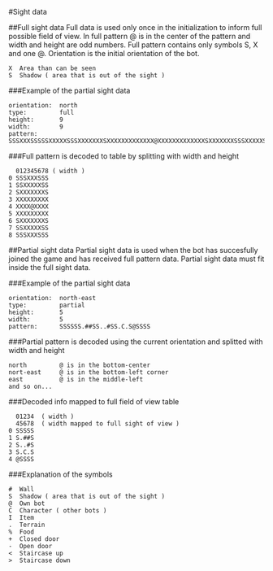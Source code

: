 #Sight data

##Full sight data
Full data is used only once in the initialization to inform full possible field of view. In full pattern @ is in the center of the pattern and width and height are odd numbers. Full pattern contains only symbols S, X and one @. Orientation is the initial orientation of the bot.
```
X  Area than can be seen
S  Shadow ( area that is out of the sight )
```

###Example of the partial sight data
```
orientation:  north
type:         full
height:       9
width:        9
pattern:      SSSXXXSSSSSXXXXXSSSXXXXXXXSXXXXXXXXXXXXX@XXXXXXXXXXXXXSXXXXXXXSSSXXXXXSSSSSXXXSSS
```
###Full pattern is decoded to table by splitting with width and height
```
  012345678 ( width )
0 SSSXXXSSS
1 SSXXXXXSS
2 SXXXXXXXS
3 XXXXXXXXX
4 XXXX@XXXX
5 XXXXXXXXX
6 SXXXXXXXS
7 SSXXXXXSS
8 SSSXXXSSS
```

##Partial sight data
Partial sight data is used when the bot has succesfully joined the game and has received full pattern data. Partial sight data must fit inside the full sight data.

###Example of the partial sight data
```
orientation:  north-east
type:         partial
height:       5
width:        5
pattern:      SSSSSS.##SS..#SS.C.S@SSSS
```

###Partial pattern is decoded using the current orientation and splitted with width and height
```
north         @ is in the bottom-center
nort-east     @ is in the bottom-left corner
east          @ is in the middle-left
and so on...
```
###Decoded info mapped to full field of view table
```
  01234  ( width )
  45678  ( width mapped to full sight of view )
0 SSSSS
1 S.##S
2 S..#S
3 S.C.S
4 @SSSS
```

###Explanation of the symbols
```
#  Wall
S  Shadow ( area that is out of the sight )
@  Own bot
C  Character ( other bots )
I  Item
.  Terrain
%  Food
+  Closed door
-  Open door
<  Staircase up    
>  Staircase down  
```
